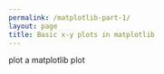 ```yaml
---
permalink: /matplotlib-part-1/
layout: page
title: Basic x-y plots in matplotlib
---
```


plot a matplotlib plot
